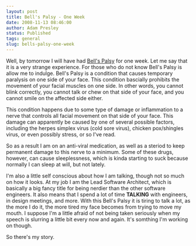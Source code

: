 ```yaml
---
layout: post
title: Bell's Palsy - One Week
date: 2008-11-13 08:46:00
author: Adam Presley
status: Published
tags: general
slug: bells-palsy-one-week
---
```


Well, by tomorrow I will have had [Bell's Palsy](http://www.webmd.com/brain/tc/bells-palsy-topic-overview) 
for one week. Let me say that it is a very strange experience. For those who do not know
Bell's Palsy is allow me to indulge. Bell's Palsy is a condition that
causes temporary paralysis on one side of your face. This condition
bascially prohibits the movement of your facial muscles on one side. In
other words, you cannot blink correctly, you cannot talk or chew on that
side of your face, and you cannot smile on the affected side either.  
  
This condition happens due to some type of damage or inflammation to a
nerve that controls all facial movement on that side of your face. This
damage can apparently be caused by one of several possible factors,
including the herpes simplex virus (cold sore virus), chicken
pox/shingles virus, or even possibly stress, or so I've read.  
  
So as a result I am on an anti-viral medication, as well as a steriod to
keep permanent damage to this nerve to a minimum. Some of these drugs,
however, can cause sleeplessness, which is kinda starting to suck
because normally I can sleep at will, but not lately.  
  
I'm also a little self conscious about how I am talking, though not so
much on how it looks. At my job I am the Lead Software Architect, which
is basically a big fancy title for being nerdier than the other software
engineers. It also means that I spend a lot of time **TALKING** with
engineers, in design meetings, and more. With this Bell's Palsy it is
tiring to talk a lot, as the more I do it, the more tired my face
becomes from trying to move my mouth. I suppose I'm a little afraid of
not being taken seriously when my speech is slurring a little bit every
now and again. It's somthing I'm working on though.  
  
So there's my story.
